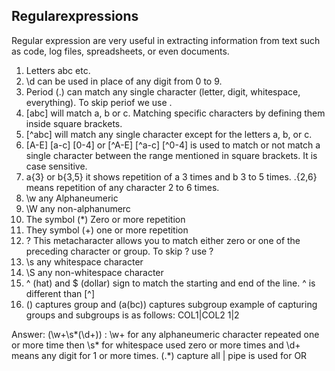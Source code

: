 ## Regularexpressions
Regular expression are very useful in extracting information from text such as code, log files, spreadsheets, or even documents. 
1. Letters abc etc.
2. \d can be used in place of any digit from 0 to 9.
3. Period (.) can match any single character (letter, digit, whitespace, everything). To skip periof we use \.
3. [abc] will match a, b or c. Matching specific characters by defining them inside square brackets.
4. [^abc] will match any single character except for the letters a, b, or c.
5. [A-E] [a-c] [0-4] or [^A-E] [^a-c] [^0-4] is used to match or not match a single character between the range mentioned in square brackets. It is case sensitive.
6. a{3} or b{3,5} it shows repetition of a 3 times and b 3 to 5 times. .{2,6} means repetition of any character 2 to 6 times.
7. \w any Alphaneumeric 
8. \W any non-alphanumerc
9. The symbol (*) Zero or more repetition
10. They symbol (+) one or more repetition
11. ? This metacharacter allows you to match either zero or one of the preceding character or group. To skip ? use \?
12. \s any whitespace character
13. \S any non-whitespace character
14. ^ (hat) and $ (dollar) sign to match the starting and end of the line. ^ is different than [^]
15. () captures group and (a(bc)) captures subgroup
example of capturing groups and subgroups is as follows: 
COL1|COL2
1|2

Answer: (\w+\s*(\d+)) : \w+  for any alphaneumeric character repeated one or more time then \s* for whitespace used zero or more times 
and \d+ means any digit for 1 or more times.
(.*) capture all
| pipe is used for OR
